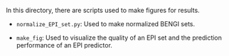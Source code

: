 In this directory, there are scripts used to make figures for results.

- ```normalize_EPI_set.py```: Used to make normalized BENGI sets. 

- ```make_fig```: Used to visualize the quality of an EPI set and the prediction performance of an EPI predictor.